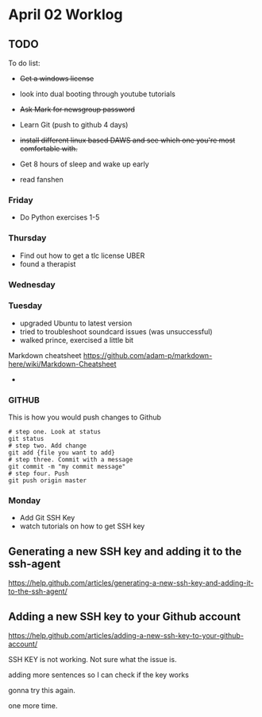 # April 02 Worklog
## TODO

To do list:
- ~~Get a windows license~~ 

- look into dual booting through youtube tutorials 
- ~~Ask Mark for newsgroup password~~ 


- Learn Git (push to github 4 days)

- ~~install different linux based DAWS and see which 
  one you're most comfortable with.~~
- Get 8 hours of sleep and wake up early
- read fanshen

### Friday 
- Do Python exercises 1-5


### Thursday
- Find out how to get a tlc license UBER
- found a therapist 



### Wednesday 


### Tuesday 
- upgraded Ubuntu to latest version 
- tried to troubleshoot soundcard issues (was unsuccessful)
- walked prince, exercised a little bit 

Markdown cheatsheet
https://github.com/adam-p/markdown-here/wiki/Markdown-Cheatsheet

-

### GITHUB
This is how you would push changes to Github
```
# step one. Look at status 
git status
# step two. Add change
git add {file you want to add}
# step three. Commit with a message
git commit -m "my commit message"
# step four. Push
git push origin master
```
### Monday

- Add Git SSH Key 
- watch tutorials on how to get SSH key 

## Generating a new SSH key and adding it to the ssh-agent 

https://help.github.com/articles/generating-a-new-ssh-key-and-adding-it-to-the-ssh-agent/

## Adding a new SSH key to your Github account 

https://help.github.com/articles/adding-a-new-ssh-key-to-your-github-account/

SSH KEY is not working. Not sure what the issue is. 

adding more sentences so I can check if the key works 

gonna try this again. 

one more time. 